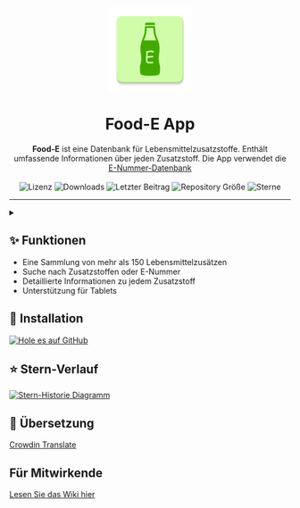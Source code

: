 <div align="center">
  <img width="150" src="/logo.png" alt="App Icon">
  <h1 align="center">Food-E App</h1>
  <b>Food-E</b> ist eine Datenbank für Lebensmittelzusatzstoffe.
  Enthält umfassende Informationen über jeden Zusatzstoff.
  Die App verwendet die <a href="https://github.com/SuhasDissa/E-Number-Database">E-Nummer-Datenbank</a><br><br>
</div>

 <div align="center">
    <img alt="Lizenz" src="https://img.shields.io/github/license/SuhasDissa/Food-E-App?color=c3e7ff&style=flat-square">
    <img alt="Downloads" src="https://img.shields.io/github/downloads/SuhasDissa/Food-E-App/total.svg?color=c3e7ff&style=flat-square">
    <img alt="Letzter Beitrag" src="https://img.shields.io/github/last-commit/SuhasDissa/Food-E-App?color=c3e7ff&style=flat-square">
    <img alt="Repository Größe " src="https://img.shields.io/github/repo-size/SuhasDissa/Food-E-App?color=c3e7ff&style=flat-square">
    <img alt="Sterne" src="https://img.shields.io/github/stars/SuhasDissa/Food-E-App?color=c3e7ff&style=flat-square">
    <br>
</div>

---

<details>
  <summary>  </summary>
<p align="center">
  <img src="" width="30%" />
  <img src="" width="30%" />
  <img src="" width="30%" />
</p>
<p align="center">
  <img src="" width="30%" />
  <img src="" width="30%" />
</p>
</details>

## ✨ Funktionen
- Eine Sammlung von mehr als 150 Lebensmittelzusätzen
- Suche nach Zusatzstoffen oder E-Nummer
- Detaillierte Informationen zu jedem Zusatzstoff
- Unterstützung für Tablets

## 📲 Installation

[<img src="https://github.com/machiav3lli/oandbackupx/blob/034b226cea5c1b30eb4f6a6f313e4dadcbb0ece4/badge_github.png"
    alt="Hole es auf GitHub"
    height="80" />](https://github.com/SuhasDissa/Food-E-App/releases/latest)

## ⭐ Stern-Verlauf

[![Stern-Historie Diagramm](https://api.star-history.com/svg?repos=SuhasDissa/Food-E-App&type=Timeline)](https://star-history.com/#SuhasDissa/Food-E-App&Timeline)

## 🧾 Übersetzung
[Crowdin Translate](https://crowdin.com/project/food-e-app)

## Für Mitwirkende

[Lesen Sie das Wiki hier](https://github.com/SuhasDissa/Food-E-App/wiki)
